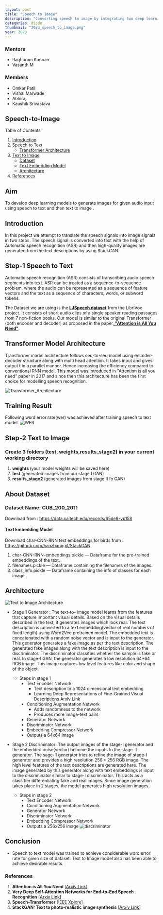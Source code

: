 ```yaml
---
layout: post
title: "Speech to image"
description: "Converting speech to image by integrating two deep learning models that are speech to text using ASR and StackGAN based text to image model. "
categories: diode
thumbnail: "2023_speech_to_image.png"
year: 2023
---
```


### Mentors

- Raghuram Kannan
- Vasanth M

### Members

- Omkar Patil
- Vishal Marwade
- Abhiraj
- Kaushik Srivastava

## Speech-to-Image

<summary>Table of Contents</summary>
  <ol>
      <li>
          <a href="#Introduction">Introduction</a>
      </li>
      <li>
        <a href="#Step-1 Speech to Text">Speech to Text</a>
        <ul>
                <li><a href="#Transformer Model Architecture">Transformer Architecture</a></li>
        </ul>
      </li>
      <li>
          <a href="#Step-2 Text to Image">Text to Image</a>
          <ul>
              <li><a href="#About Dataset">Dataset</a></li>
              <li><a href="#Text Embedding Model">Text Embedding Model</a></li>
              <li><a href="#Architecture">Architecture</a></li>
          </ul>
      </li>
      <li>
          <a href="#References">References</a>
      </li>
  </ol>

## Aim

To develop deep learning models to generate images for given audio input using speech to text and then text to image .

## Introduction <a name = "Introduction"></a>

In this project we attempt to translate the speech signals into image signals in two steps. The speech signal is converted into text with the help of Automatic speech recognition (ASR) and then high-quality images are generated from the text descriptions by using StackGAN.

## Step-1 Speech to Text <a name = "Step-1 Speech to Text"></a>

Automatic speech recognition (ASR) consists of transcribing audio speech segments into text. ASR can be treated as a sequence-to-sequence problem, where the audio can be represented as a sequence of feature vectors and the text as a sequence of characters, words, or subword tokens.

The Dataset we are using is the [<b>LJSpeech dataset</b>](https://keithito.com/LJ-Speech-Dataset/) from the LibriVox project. It consists of short audio clips of a single speaker reading passages from 7 non-fiction books. Our model is similar to the original Transformer (both encoder and decoder) as proposed in the paper,[<b> "Attention is All You Need"</b>](https://papers.nips.cc/paper/2017/file/3f5ee243547dee91fbd053c1c4a845aa-Paper.pdf).

## Transformer Model Architecture <a name = "Transformer Model Architecture"></a>

Transformer model architecture follows seq-to-seq model using encoder-decoder structure along with multi head attention.
It takes input and gives output t in a parallel manner. Hence increasing the efficiency compared to conventional RNN model. This model was introduced in "Attention is all you need" paper in 2017 and since then this architecture has been the first choice for modelling speech recognition.

![Transformer_Architecture](/virtual-expo/assets/img/diode/Speech_to_image/Transformer_Architecture.png)

## Training Result

Following word error rate(wer) was achieved after training speech to text model.
![WER](/virtual-expo/assets/img/diode/Speech_to_image/WER.png)

## Step-2 Text to Image <a name = "Step-2 Text to Image"></a>

### Create 3 folders (test, weights,results_stage2) in your current working directory

1. <b>weights </b> (your model weights will be saved here)
2. <b>test </b> (generated images from our stage I GAN)
3. <b>results_stage2 </b> (generated images from stage II fo GAN)

## About Dataset <a name = "About Dataset"></a>

### Dataset Name: CUB_200_2011

Download from : <https://data.caltech.edu/records/65de6-vp158>

#### Text Embedding Model <a name = "Text Embedding Model"></a>

Download char-CNN-RNN text embeddings for birds from : <https://github.com/hanzhanggit/StackGAN>

1. char-CNN-RNN-embeddings.pickle — Dataframe for the pre-trained embeddings of the text.
2. filenames.pickle — Dataframe containing the filenames of the images.
3. class_info.pickle — Dataframe containing the info of classes for each image.

## Architecture <a name = "Architecture"></a>

![Text to Image Architecture ](/virtual-expo/assets/img/diode/Speech_to_image/text_to_image_architecture.jpg)

- Stage 1
Generator :
The text-to- image model learns from the features that capture important visual details. Based on the visual details described in the text, it generates images which look real.
The text description is converted to a text embedding(vector of real numbers of fixed length) using Word2Vec pretrained model. The embedded text is concatenated with a random noise vector and is input to the generator. This generator generates a fake image as per the text description. The generated fake images along with the text description is input to the discriminator. The discriminator classifies whether the sample is fake or real. In stage-I GAN, the generator generates a low resolution 64*64 RGB image. This image captures low level features like color and shape of the object.
  - Steps in stage 1
    - Text Encoder Network
      - Text description to a 1024 dimensional text embedding
      - Learning Deep Representations of Fine-Grained Visual Descriptions [Arxiv Link](https://arxiv.org/abs/1605.05395)
    - Conditioning Augmentation Network
      - Adds randomness to the network
      - Produces more image-text pairs
    - Generator Network
    - Discriminator Network
    - Embedding Compressor Network
    - Outputs a 64x64 image

- Stage 2
Discriminator:
The output images of the stage-I generator and the embedded noise(vector) become the inputs to the stage-II generator. The sage-II generator tries to refine the image of stage-I generator and provides a high resolution $256*256$ RGB image. The high level features of the text descriptions are generated here. The image generated by this generator along with text embeddings is input to the discriminator similar to stage-I discriminator. This acts as a classifier differentiating fake and real images.
Since image generation takes place in 2 stages, the model generates high resolution images.
  - Steps in stage 2
    - Text Encoder Network
    - Conditioning Augmentation Network
    - Generator Network
    - Discriminator Network
    - Embedding Compressor Network
    - Outputs a 256x256 image
![discriminator ](/virtual-expo/assets/img/diode/Speech_to_image/discriminator.png)

## Conclusion

- Speech to text model was trained to achieve considerable word error rate for given size of dataset. Text to Image model also has been able to achieve desirable results.

### References <a name = "References"> </a>

1. <b>Attention is All You Need</b> [[Arxiv Link](https://arxiv.org/abs/1706.03762)]
2. <b>Very Deep Self-Attention Networks for End-to-End Speech Recognition</b> [[Arxiv Link](https://arxiv.org/pdf/1904.13377.pdf)]
3. <b>Speech-Transformer</b> [[IEEE Xplore](https://ieeexplore.ieee.org/document/8462506)]
4. **StackGAN: Text to photo-realistic image synthesis** [[Arxiv Link](https://arxiv.org/pdf/1612.03242.pdf)]
